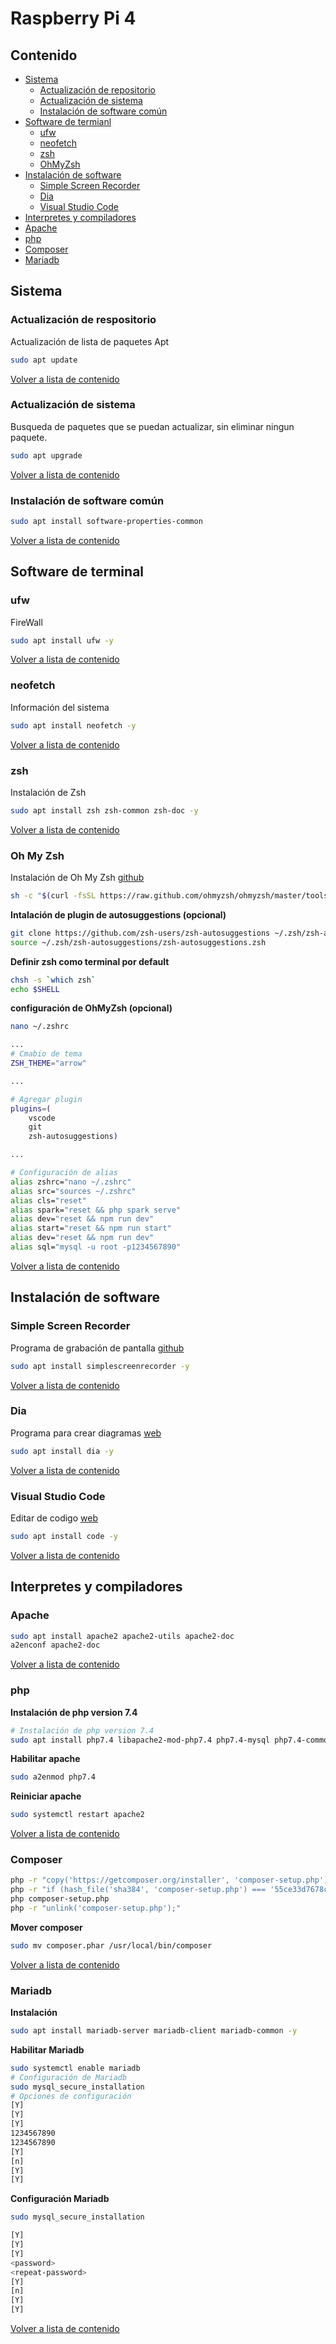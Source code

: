 # Raspberry Pi 4

<a name="contenido"></a>
## Contenido
- [Sistema](#os)
	- [Actualización de repositorio](#update)
	- [Actualización de sistema](#upgrade)
	- [Instalación de software común](#comun)
- [Software de termianl](#shell)
	- [ufw](#ufw)
	- [neofetch](#neofetch)
	- [zsh](#zsh)
	- [OhMyZsh](#ohmyzsh)
- [Instalación de software](#software)
	- [Simple Screen Recorder](#simplescreenrecorder)
	- [Dia](#dia)
	- [Visual Studio Code](#vscode)
- [Interpretes y compiladores](#code)
- [Apache](#apache)
- [php](#php)
- [Composer](#composer)
- [Mariadb](#mariadb)


<a name="os"></a>
## Sistema

<a name="update"></a>
### Actualización de respositorio
Actualización de lista de paquetes Apt
```sh
sudo apt update
```
[Volver a lista de contenido](#contenido)

<a name="upgrade"></a>
### Actualización de sistema
Busqueda de paquetes que se puedan actualizar, sin eliminar ningun paquete.
```sh
sudo apt upgrade
```
[Volver a lista de contenido](#contenido)

<a name="comun"></a>
### Instalación de software común
```sh
sudo apt install software-properties-common
```
[Volver a lista de contenido](#contenido)

<a name="shell"></a>
## Software de terminal

<a name="ufw"></a>
### ufw
FireWall
```sh
sudo apt install ufw -y
```
[Volver a lista de contenido](#contenido)

<a name="neofetch"></a>
### neofetch
Información del sistema
```sh
sudo apt install neofetch -y
```
[Volver a lista de contenido](#contenido)

<a name="zsh"></a>
### zsh
Instalación de Zsh
```sh
sudo apt install zsh zsh-common zsh-doc -y
```
[Volver a lista de contenido](#contenido)

<a name="ohmyzsh"></a>
### Oh My Zsh
Instalación de Oh My Zsh [github](https://github.com/ohmyzsh/ohmyzsh)
```sh
sh -c "$(curl -fsSL https://raw.github.com/ohmyzsh/ohmyzsh/master/tools/install.sh)"
```
**Intalación de plugin de autosuggestions (opcional)**

```sh
git clone https://github.com/zsh-users/zsh-autosuggestions ~/.zsh/zsh-autosuggestions
source ~/.zsh/zsh-autosuggestions/zsh-autosuggestions.zsh
```
**Definir zsh como terminal por default**

```sh
chsh -s `which zsh`
echo $SHELL
```

**configuración de OhMyZsh (opcional)**
```sh
nano ~/.zshrc
```

```sh
...
# Cmabio de tema
ZSH_THEME="arrow"

...

# Agregar plugin
plugins=(
	vscode
	git
	zsh-autosuggestions)

...

# Configuración de alias
alias zshrc="nano ~/.zshrc"
alias src="sources ~/.zshrc"
alias cls="reset"
alias spark="reset && php spark serve"
alias dev="reset && npm run dev"
alias start="reset && npm run start"
alias dev="reset && npm run dev"
alias sql="mysql -u root -p1234567890"
```
[Volver a lista de contenido](#contenido)

<a name="software"></a>
## Instalación de software

<a name="simplescreenrecorder"></a>
### Simple Screen Recorder
Programa de grabación de pantalla [github](https://github.com/MaartenBaert/ssr)
```sh
sudo apt install simplescreenrecorder -y
```
[Volver a lista de contenido](#contenido)

<a name="dia"></a>
### Dia
Programa para crear diagramas [web](http://dia-installer.de)
```sh
sudo apt install dia -y
```
[Volver a lista de contenido](#contenido)

<a name="vscode"></a>
### Visual Studio Code
Editar de codigo [web](https://code.visualstudio.com)
```sh
sudo apt install code -y
```
[Volver a lista de contenido](#contenido)

<a name="code"></a>
## Interpretes y compiladores

<a name="apache"></a>
### Apache
```sh
sudo apt install apache2 apache2-utils apache2-doc
a2enconf apache2-doc
```
[Volver a lista de contenido](#contenido)

<a name="php"></a>
### php
**Instalación de php version 7.4**
```sh
# Instalación de php version 7.4
sudo apt install php7.4 libapache2-mod-php7.4 php7.4-mysql php7.4-common php7.4-cli php7.4-common php7.4-json php7.4-opcache php7.4-readline php7.4-mbstring php7.4-gettext php7.4-curl php7.4-intl php7.4-dom -y
```

**Habilitar apache**

```sh
sudo a2enmod php7.4
```

**Reiniciar apache**

```sh
sudo systemctl restart apache2
```
[Volver a lista de contenido](#contenido)

<a name="composer"></a>
### Composer

```sh
php -r "copy('https://getcomposer.org/installer', 'composer-setup.php');"
php -r "if (hash_file('sha384', 'composer-setup.php') === '55ce33d7678c5a611085589f1f3ddf8b3c52d662cd01d4ba75c0ee0459970c2200a51f492d557530c71c15d8dba01eae') { echo 'Installer verified'; } else { echo 'Installer corrupt'; unlink('composer-setup.php'); } echo PHP_EOL;"
php composer-setup.php
php -r "unlink('composer-setup.php');"
```

**Mover composer**

```sh
sudo mv composer.phar /usr/local/bin/composer
```
[Volver a lista de contenido](#contenido)

<a name="mariadb"></a>
### Mariadb
**Instalación**

```sh
sudo apt install mariadb-server mariadb-client mariadb-common -y
```

**Habilitar Mariadb**

```sh
sudo systemctl enable mariadb
# Configuración de Mariadb
sudo mysql_secure_installation
# Opciones de configuración
[Y]
[Y]
[Y]
1234567890
1234567890
[Y]
[n]
[Y]
[Y]
```

**Configuración Mariadb**
```sh
sudo mysql_secure_installation

[Y]
[Y]
[Y]
<password>
<repeat-password>
[Y]
[n]
[Y]
[Y]
```
[Volver a lista de contenido](#contenido)




